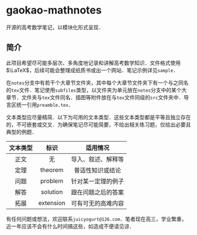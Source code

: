 # gaokao-mathnotes
开源的高考数学笔记，以模块化形式呈现．

## 简介
此项目希望尽可能多层次、多角度地记录和讲解高考数学知识．文件格式使用$\LaTeX$，后续可能会整理成纸质书或出一个网站．笔记示例详见`sample`．

在`notes`分支中有若干个大章节文件夹，其中每个大章节文件夹下有一个与之同名的`tex`文件．笔记使用`subfiles`类型，以文件夹为单元放在`notes`分支中的某个大章节．文件夹与`tex`文件同名．插图等附件放在与`tex`文件同级的`src`文件夹中．导言区统一引用`preamble.tex`．

文本类型应尽量精简．以下为可用的文本类型．这些文本类型都是平等且独立存在的，不可嵌套或交叉．为确保笔记尽可能简要，不给出相关练习题，仅给出必要且典型的例题．

|文本类型|标识|适用情况|
|:-----:|:---:|:----:|
|正文|无|导入、叙述、解释等|
|定理|theorem|普适性知识或结论|
|问题|problem|针对某一定理的例子|
|解答|solution|跟在问题之后的答案|
|拓展|extension|可有可无的高难内容|

有任何问题或想法，欢迎联系`juicyogurt@126.com`．笔者现在高三，学业繁重，近一年应该不会有什么时间搞这些，如造成不便请见谅．
